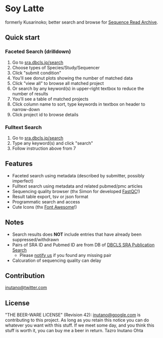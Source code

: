 # Soy Latte

formerly Kusarinoko; better search and browse for [Sequence Read Archive](http://en.wikipedia.org/wiki/Sequence_Read_Archive).

## Quick start

### Faceted Search (drilldown)

1. Go to [sra.dbcls.jp/search](http://sra.dbcls.jp/search)
2. Choose types of Species/Study/Sequencer
3. Click "submit condition"
4. You'll see donut plots showing the number of matched data
5. Click "view all" to browse all matched project
6. Or search by any keyword(s) in upper-right textbox to reduce the number of results
7. You'll see a table of matched projects
8. Click column name to sort, type keywords in textbox on header to narrow-down
9. Click project id to browse details

### Fulltext Search

1. Go to [sra.dbcls.jp/search](http://sra.dbcls.jp/search)
2. Type any keyword(s) and click "search"
3. Follow instruction above from 7 

## Features

- Faceted search using metadata (described by submitter, possibly imperfect)
- Fulltext search using metadata and related pubmed/pmc articles
- Sequencing quality browser (thx Simon for developed [FastQC](http://www.bioinformatics.babraham.ac.uk/projects/fastqc/)!)
- Result table export, tsv or json format
- Programmatic search and access
- Cute Icons (thx [Font Awesome](http://fontawesome.io)!)

## Notes

- Search results does **NOT** include entries that have already been suppressed/withdrawn
- Pairs of SRA ID and Pubmed ID are from DB of [DBCLS SRA Publication Search](http://sra.dbcls.jp/cgi-bin/publication.cgi)
    - Please [notify us](support@dbcls.rois.ac.jp) if you found any missing pair
- Calcuration of sequencing quality can delay

## Contribution

[inutano@twitter.com](http://twitter.com/inutano)

## License

"THE BEER-WARE LICENSE" (Revision 42):
<inutano@google.com> is contributing to this project. As long as you retain this notice you can do whatever you want with this stuff. If we meet some day, and you think this stuff is worth it, you can buy me a beer in return. Tazro Inutano Ohta

